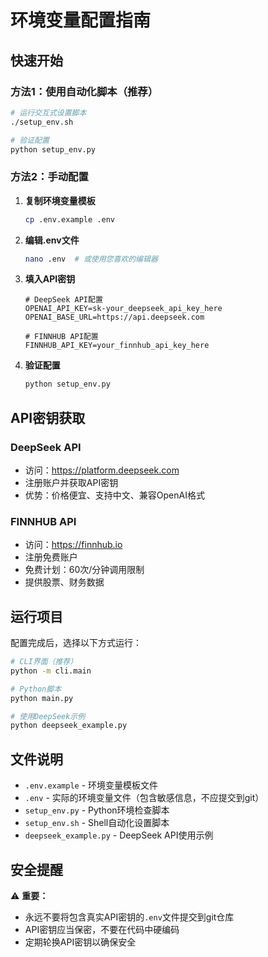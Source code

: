 # 环境变量配置指南

## 快速开始

### 方法1：使用自动化脚本（推荐）

```bash
# 运行交互式设置脚本
./setup_env.sh

# 验证配置
python setup_env.py
```

### 方法2：手动配置

1. **复制环境变量模板**
   ```bash
   cp .env.example .env
   ```

2. **编辑.env文件**
   ```bash
   nano .env  # 或使用您喜欢的编辑器
   ```

3. **填入API密钥**
   ```
   # DeepSeek API配置
   OPENAI_API_KEY=sk-your_deepseek_api_key_here
   OPENAI_BASE_URL=https://api.deepseek.com
   
   # FINNHUB API配置
   FINNHUB_API_KEY=your_finnhub_api_key_here
   ```

4. **验证配置**
   ```bash
   python setup_env.py
   ```

## API密钥获取

### DeepSeek API
- 访问：https://platform.deepseek.com
- 注册账户并获取API密钥
- 优势：价格便宜、支持中文、兼容OpenAI格式

### FINNHUB API
- 访问：https://finnhub.io
- 注册免费账户
- 免费计划：60次/分钟调用限制
- 提供股票、财务数据

## 运行项目

配置完成后，选择以下方式运行：

```bash
# CLI界面（推荐）
python -m cli.main

# Python脚本
python main.py

# 使用DeepSeek示例
python deepseek_example.py
```

## 文件说明

- `.env.example` - 环境变量模板文件
- `.env` - 实际的环境变量文件（包含敏感信息，不应提交到git）
- `setup_env.py` - Python环境检查脚本
- `setup_env.sh` - Shell自动化设置脚本
- `deepseek_example.py` - DeepSeek API使用示例

## 安全提醒

⚠️ **重要：** 
- 永远不要将包含真实API密钥的`.env`文件提交到git仓库
- API密钥应当保密，不要在代码中硬编码
- 定期轮换API密钥以确保安全

